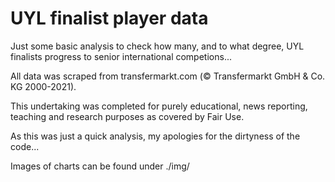 # UYL finalist player data

Just some basic analysis to check how many, and to what degree, UYL finalists progress to senior international competions...

All data was scraped from transfermarkt.com (© Transfermarkt GmbH & Co. KG 2000-2021).

This undertaking was completed for purely educational, news reporting, teaching and research purposes as covered by Fair Use.

As this was just a quick analysis, my apologies for the dirtyness of the code...

Images of charts can be found under ./img/
